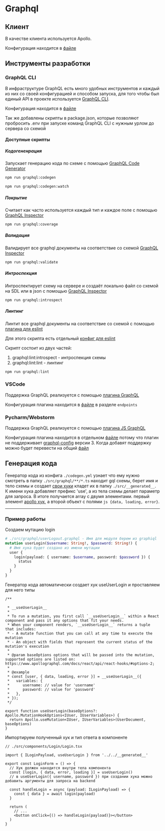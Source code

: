 # Graphql

## Клиент

В качестве клиента используется Apollo. 

Конфигурация находится в [файле](src/ApolloClient.ts)

## Инструменты разработки

### GraphQL CLI

В инфраструктуре GraphQL есть много удобных инструментов и каждый из них со своей конфигурацией и способом запуска, для того чтобы был единый API в проекте используется [GraphQL CLI](https://github.com/Urigo/graphql-cli). 

Конфигурация находится в [файле](.graphqlrc.yml)

Так же добавлены скрипты в package.json, которые позволяют пробросить .env при запуске команд GraphQL CLI с нужным урлом до сервера со схемой

#### Доступные скрипты
##### Кодогененрация
Запускает генерацию кода по схеме с помощью [GraphQL Code Generator](https://github.com/dotansimha/graphql-code-generator)

```bash
npm run graphql:codegen

npm run graphql:codegen:watch
```

##### Покрытие 
Считает как часто используется каждый тип и каждое поле с помощью [GraphQL Inspector](https://graphql-inspector.com/docs/essentials/coverage)

```bash
npm run graphql:coverage
```

##### Валидация
Валидирует все graphql документы на соответствие со схемой [GraphQL Inspector](https://graphql-inspector.com/docs/essentials/validate)

```bash
npm run graphql:validate
```

##### Интроспекция
Интроспектирует схему на сервере и создаёт локально файл со схемой на SDL или в json с помощью [GraphQL Inspector](https://graphql-inspector.com/docs/essentials/introspect)

```bash
npm run graphql:introspect
```

##### Линтинг
Линтит все graphql документы на соответствие со схемой с помощью [плагина для eslint](https://github.com/apollographql/eslint-plugin-graphql)

Для этого скрипта есть отдельный [конфиг для eslint](.eslintrc.graphql.js)

Скрипт состоит из двух частей:

1. graphql:lint:introspect - интроспекция схемы
2. graphql:lint:lint - линтинг


```bash
npm run graphql:lint 
```

### VSCode
Поддержка GraphQL реализуется с помощью [плагина GraphQL](https://marketplace.visualstudio.com/items?itemName=GraphQL.vscode-graphql)

Конфигурация плагина находится в [файле](.graphqlrc.yml) в разделе `endpoints`

### Pycharm/Webstorm

Поддержка GraphQL реализуется с помощью [плагина JS GraphQL](https://plugins.jetbrains.com/plugin/8097-js-graphql)

Конфигурация плагина находится в отдельном [файле](.graphqlconfig) потому что плагин не поддерживает [graphql-config](https://graphql-config.com/introduction) версии 3. Когда добавят поддержку можно будет перевести на общий [файл](.graphqlrc.yml)


## Генерация кода
Генератор кода из конфига `./codegen.yml` узнает что ему нужно смотреть в папку `./src/graphql/**/*.ts` находит gql схемы, берет имя и тело схемы и создает [свои хуки](https://ru.reactjs.org/docs/hooks-custom.html) кладет их в папку `./src/__generated__`. К имени хука добавляет префикс 'use', а из тела схемы делает параметр для запроса. В итоге получается array с двумя элементами. первый элемент [apollo хук](https://www.apollographql.com/docs/react/api/react/hooks/), а второй объект с полями `js {data, loading, error}`.

<hr/>

### Пример работы

Создаем мутацию login

```graphql
# ./src/graphql/userLogout.graphql - Имя для модуля берем из graphiql
mutation userLogin($username: String!, $password: String!) {
  # Имя хука будет создано из имени мутации
  user {
    login(payload: { username: $username, password: $password }) {
      status
    }
  }
}
```

Генератор кода автоматически создает хук useUserLogin и проставляем для него типы

```tsx
/**

 * __useUserLogin__
 *
 * To run a mutation, you first call `__useUserLogin__` within a React component and pass it any options that fit your needs.
 * When your component renders, `__useUserLogin__` returns a tuple that includes:
 * - A mutate function that you can call at any time to execute the mutation
 * - An object with fields that represent the current status of the mutation's execution
 *
 * @param baseOptions options that will be passed into the mutation, supported options are listed on: https://www.apollographql.com/docs/react/api/react-hooks/#options-2;
 *
 * @example
 * const [user, { data, loading, error }] = __useUserLogin__({
 *   variables: {
 *      username: // value for 'username'
 *      password: // value for 'password'
 *   },
 * });
 */

export function useUserLogin(baseOptions?: Apollo.MutationHookOptions<IUser, IUserVariables>) {
  return Apollo.useMutation<IUser, IUserVariables>(UserDocument, baseOptions)
}
```

Импортируем полученный хук и тип ответа в компоненте

```tsx
// ./src/components/Login/Login.tsx

import { ILoginPayload, useUserLogin } from '../../__generated__'

export const LoginForm = () => {
  // Хук должен находится внутри тела компонента
  const [login, { data, error, loading }] = useUserLogin()
  // в useUserLogin({ username, password }) при создании хука можно добавить аргументы для запроса на backend

  const handleLogin = async (payload: ILoginPayload) => {
    const { data } = await login(payload)
  }

  return (
    // ...
    <button onClick={() => handleLogin(payload)}></button>
  )
}
```
